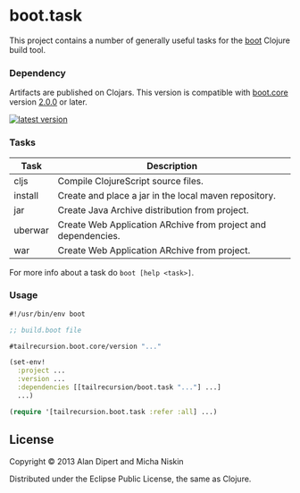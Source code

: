 # boot.task

This project contains a number of generally useful tasks for the [boot][2]
Clojure build tool.

### Dependency

Artifacts are published on Clojars. This version is compatible with
[boot.core][4] version [2.0.0][3] or later.

[![latest version][5]][1]

### Tasks

| Task        | Description                                                   |
|-------------|---------------------------------------------------------------|
| cljs        | Compile ClojureScript source files.                           |
| install     | Create and place a jar in the local maven repository.         |
| jar         | Create Java Archive distribution from project.                |
| uberwar     | Create Web Application ARchive from project and dependencies. |
| war         | Create Web Application ARchive from project.                  |

For more info about a task do `boot [help <task>]`.

### Usage

```clojure
#!/usr/bin/env boot

;; build.boot file

#tailrecursion.boot.core/version "..."

(set-env!
  :project ...
  :version ...
  :dependencies [[tailrecursion/boot.task "..."] ...]
  ...)

(require '[tailrecursion.boot.task :refer :all] ...)
```

## License

Copyright © 2013 Alan Dipert and Micha Niskin

Distributed under the Eclipse Public License, the same as Clojure.

[1]: https://clojars.org/tailrecursion/boot.task
[2]: https://github.com/tailrecursion/boot
[3]: https://github.com/tailrecursion/boot.core/tree/2.0.0
[4]: https://github.com/tailrecursion/boot.core
[5]: https://clojars.org/tailrecursion/boot.task/latest-version.svg?bustcache=2
